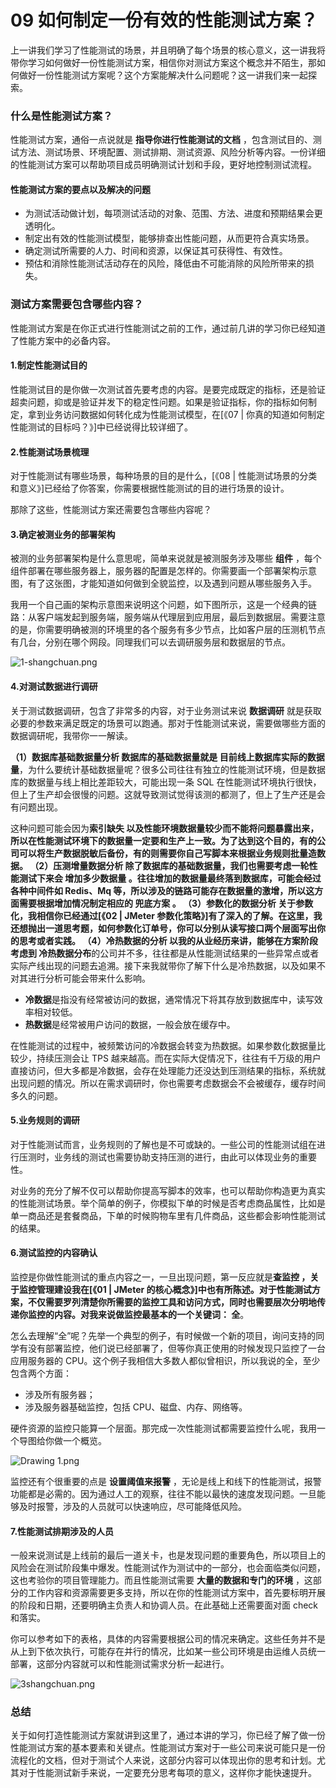 09 如何制定一份有效的性能测试方案？
===================

上一讲我们学习了性能测试的场景，并且明确了每个场景的核心意义，这一讲我将带你学习如何做好一份性能测试方案，相信你对测试方案这个概念并不陌生，那如何做好一份性能测试方案呢？这个方案能解决什么问题呢？这一讲我们来一起探索。

### 什么是性能测试方案？

性能测试方案，通俗一点说就是 **指导你进行性能测试的文档** ，包含测试目的、测试方法、测试场景、环境配置、测试排期、测试资源、风险分析等内容。一份详细的性能测试方案可以帮助项目成员明确测试计划和手段，更好地控制测试流程。

#### 性能测试方案的要点以及解决的问题

* 为测试活动做计划，每项测试活动的对象、范围、方法、进度和预期结果会更透明化。
* 制定出有效的性能测试模型，能够排查出性能问题，从而更符合真实场景。
* 确定测试所需要的人力、时间和资源，以保证其可获得性、有效性。
* 预估和消除性能测试活动存在的风险，降低由不可能消除的风险所带来的损失。

### 测试方案需要包含哪些内容？

性能测试方案是在你正式进行性能测试之前的工作，通过前几讲的学习你已经知道了性能方案中的必备内容。

#### 1.制定性能测试目的

性能测试目的是你做一次测试首先要考虑的内容。是要完成既定的指标，还是验证超卖问题，抑或是验证并发下的稳定性问题。如果是验证指标，你的指标如何制定，拿到业务访问数据如何转化成为性能测试模型，在\[《07 | 你真的知道如何制定性能测试的目标吗？》\]中已经说得比较详细了。

#### 2.性能测试场景梳理

对于性能测试有哪些场景，每种场景的目的是什么，\[《08 | 性能测试场景的分类和意义》\]已经给了你答案，你需要根据性能测试的目的进行场景的设计。

那除了这些，性能测试方案还需要包含哪些内容呢？

#### 3.确定被测业务的部署架构

被测的业务部署架构是什么意思呢，简单来说就是被测服务涉及哪些 **组件** ，每个组件部署在哪些服务器上，服务器的配置是怎样的。你需要画一个部署架构示意图，有了这张图，才能知道如何做到全貌监控，以及遇到问题从哪些服务入手。

我用一个自己画的架构示意图来说明这个问题，如下图所示，这是一个经典的链路：从客户端发起到服务端，服务端从代理层到应用层，最后到数据层。需要注意的是，你需要明确被测的环境里的各个服务有多少节点，比如客户层的压测机节点有几台，分别在哪个网段。同理我们可以去调研服务层和数据层的节点。

![1-shangchuan.png](assets/Cgp9HWAaZMiALIK2AADJeLZ_6Lc496.png)

#### 4.对测试数据进行调研

关于测试数据调研，包含了非常多的内容，对于业务测试来说 **数据调研** 就是获取必要的参数来满足既定的场景可以跑通。那对于性能测试来说，需要做哪些方面的数据调研呢，我带你一一解读。

**（1）数据库基础数据量分析 **数据库的基础数据量就是** 目前线上数据库实际的数据量**，为什么要统计基础数据量呢？很多公司往往有独立的性能测试环境，但是数据库的数据量与线上相比差距较大，可能出现一条 SQL 在性能测试环境执行很快，但上了生产却会很慢的问题。这就导致测试觉得该测的都测了，但上了生产还是会有问题出现。

这种问题可能会因为**索引缺失 **以及性能环境数据量较少而不能将问题暴露出来，所以在性能测试环境下的数据量一定要和生产上一致。为了达到这个目的，有的公司可以将生产数据脱敏后备份，有的则需要你自己写脚本来根据业务规则批量造数据。** （2）压测增量数据分析 **除了数据库的基础数据量，我们也需要考虑一轮性能测试下来会** 增加多少数据量 **。往往增加的数据量最终落到数据库，可能会经过各种中间件如 Redis、Mq 等，所以涉及的链路可能存在数据量的激增，所以这方面需要根据增加情况制定相应的** 兜底方案 **。** （3）参数化的数据分析 **关于参数化，我相信你已经通过\[《02 | JMeter 参数化策略》\]有了深入的了解。在这里，我还想抛出一道思考题，如何参数化订单号，你可以分别从读写接口两个层面写出你的思考或者实践。** （4）冷热数据的分析 **以我的从业经历来讲，能够在方案阶段考虑到** 冷热数据分布**的公司并不多，往往都是从性能测试结果的一些异常点或者实际产线出现的问题去追溯。接下来我就带你了解下什么是冷热数据，以及如果不对其进行分析可能会带来什么影响。

* **冷数据**是指没有经常被访问的数据，通常情况下将其存放到数据库中，读写效率相对较低。
* **热数据**是经常被用户访问的数据，一般会放在缓存中。

在性能测试的过程中，被频繁访问的冷数据会转变为热数据。如果参数化数据量比较少，持续压测会让 TPS 越来越高。而在实际大促情况下，往往有千万级的用户直接访问，但大多都是冷数据，会存在处理能力还没达到压测结果的指标，系统就出现问题的情况。所以在需求调研时，你也需要考虑数据会不会被缓存，缓存时间多久的问题。

#### 5.业务规则的调研

对于性能测试而言，业务规则的了解也是不可或缺的。一些公司的性能测试组在进行压测时，业务线的测试也需要协助支持压测的进行，由此可以体现业务的重要性。

对业务的充分了解不仅可以帮助你提高写脚本的效率，也可以帮助你构造更为真实的性能测试场景。举个简单的例子，你模拟下单的时候是否考虑商品属性，比如是单一商品还是套餐商品，下单的时候购物车里有几件商品，这些都会影响性能测试的结果。

#### 6.测试监控的内容确认

监控是你做性能测试的重点内容之一，一旦出现问题，第一反应就是**查监控 **，关于监控管理建设我在\[《01 | JMeter 的核心概念》\]中也有所陈述。对于性能测试方案，不仅需要罗列清楚你所需要的监控工具和访问方式，同时也需要层次分明地传递你监控的内容。对我来说做监控最基本的一个关键词：** 全**。

怎么去理解“全”呢？先举一个典型的例子，有时候做一个新的项目，询问支持的同学有没有部署监控，他们说已经部署了，但等你真正使用的时候发现只监控了一台应用服务器的 CPU。这个例子我相信大多数人都似曾相识，所以我说的全，至少包含两个方面：

* 涉及所有服务器；
* 涉及服务器基础监控，包括 CPU、磁盘、内存、网络等。

硬件资源的监控只能算一个层面。那完成一次性能测试都需要监控什么呢，我用一个导图给你做一个概览。

![Drawing 1.png](assets/Ciqc1GARCG-AN3DWAACM6ml91Mg409.png)

监控还有个很重要的点是 **设置阈值来报警** ，无论是线上和线下的性能测试，报警功能都是必需的。因为通过人工的观察，往往不能以最快的速度发现问题。一旦能够及时报警，涉及的人员就可以快速响应，尽可能降低风险。

#### 7.性能测试排期涉及的人员

一般来说测试是上线前的最后一道关卡，也是发现问题的重要角色，所以项目上的风险会在测试阶段集中爆发。性能测试作为测试中的一部分，也会面临类似问题，这也考验你的项目管理能力。而且性能测试需要 **大量的数据和专门的环境** ，这部分的工作内容和资源需要更多支持，所以在你的性能测试方案中，首先要标明开展的阶段和日期，还要明确主负责人和协调人员。在此基础上还需要面对面 check 和落实。

你可以参考如下的表格，具体的内容需要根据公司的情况来确定。这些任务并不是从上到下依次执行，可能存在并行的情况，比如某一些公司环境是由运维人员统一部署，这部分内容就可以和性能测试需求分析一起进行。

![3shangchuan.png](assets/CioPOWAaZIaAM1wjAACn_XcIGUo811.png)

### 总结

关于如何打造性能测试方案就讲到这里了，通过本讲的学习，你已经了解了做一份性能测试方案的基本要素和关键点。性能测试方案对于一些公司来说可能只是一份流程化的文档，但对于测试个人来说，这部分内容可以体现出你的思考和计划。尤其对于性能测试新手来说，一定要充分思考每项的意义，这样你才能快速提升。
